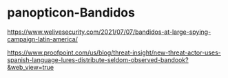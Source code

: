 # panopticon-Bandidos

https://www.welivesecurity.com/2021/07/07/bandidos-at-large-spying-campaign-latin-america/

https://www.proofpoint.com/us/blog/threat-insight/new-threat-actor-uses-spanish-language-lures-distribute-seldom-observed-bandook?&web_view=true
